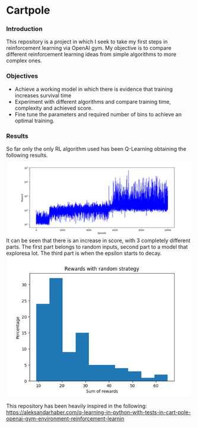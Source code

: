 # Cartpole
### Introduction
This repository is a project in which I seek to take my first steps in reinforcement learning via OpenAI gym. 
My objective is to compare different reinforcement learning ideas from simple algorithms to more complex ones.

### Objectives
- Achieve a working model in which there is evidence that training increases survival time
- Experiment with different algorithms and compare training time, complexity and achieved score.
- Fine tune the parameters and required number of bins to achieve an optimal training.

### Results
So far only the only RL algorithm used has been Q-Learning obtaining the following results.
![plot](./resources/convergence_old.png)
It can be seen that there is an increase in score, with 3 completely different parts. The first part belongs to random inputs, second part to a model that exploresa lot. The third part is when the epsilon starts to decay.
![plot](./resources/histogram_old.png)


This repository has been heavily inspired in the following:
https://aleksandarhaber.com/q-learning-in-python-with-tests-in-cart-pole-openai-gym-environment-reinforcement-learnin

